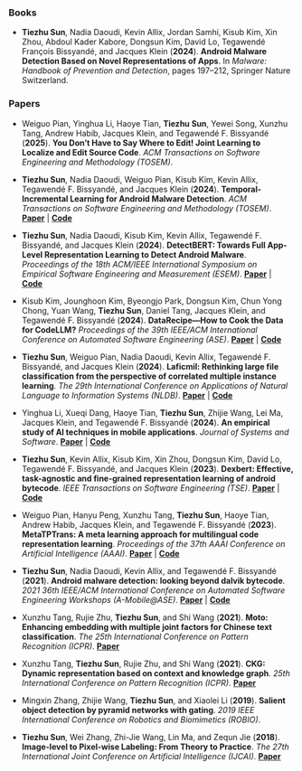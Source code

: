 ### Books

- **Tiezhu Sun**, Nadia Daoudi, Kevin Allix, Jordan Samhi, Kisub Kim, Xin Zhou, Abdoul Kader Kabore, Dongsun Kim, David Lo, Tegawendé François Bissyandé, and Jacques Klein (**2024**). **Android Malware Detection Based on Novel Representations of Apps**. In *Malware: Handbook of Prevention and Detection*, pages 197–212, Springer Nature Switzerland.

### Papers

- Weiguo Pian, Yinghua Li, Haoye Tian, **Tiezhu Sun**, Yewei Song, Xunzhu Tang, Andrew Habib, Jacques Klein, and Tegawendé F. Bissyandé (**2025**). **You Don’t Have to Say Where to Edit! Joint Learning to Localize and Edit Source Code**. *ACM Transactions on Software Engineering and Methodology (TOSEM)*.

- **Tiezhu Sun**, Nadia Daoudi, Weiguo Pian, Kisub Kim, Kevin Allix, Tegawendé F. Bissyandé, and Jacques Klein (**2024**). **Temporal-Incremental Learning for Android Malware Detection**. *ACM Transactions on Software Engineering and Methodology (TOSEM)*. [**Paper**](https://dl.acm.org/doi/pdf/10.1145/3702990) | [**Code**](https://github.com/Trustworthy-Software/TIML)

- **Tiezhu Sun**, Nadia Daoudi, Kisub Kim, Kevin Allix, Tegawendé F. Bissyandé, and Jacques Klein (**2024**). **DetectBERT: Towards Full App-Level Representation Learning to Detect Android Malware**. *Proceedings of the 18th ACM/IEEE International Symposium on Empirical Software Engineering and Measurement (ESEM)*. [**Paper**](https://dl.acm.org/doi/pdf/10.1145/3674805.3690745) | [**Code**](https://github.com/Trustworthy-Software/DetectBERT)

- Kisub Kim, Jounghoon Kim, Byeongjo Park, Dongsun Kim, Chun Yong Chong, Yuan Wang, **Tiezhu Sun**, Daniel Tang, Jacques Klein, and Tegawendé F. Bissyandé (**2024**). **DataRecipe—How to Cook the Data for CodeLLM?** *Proceedings of the 39th IEEE/ACM International Conference on Automated Software Engineering (ASE)*. [**Paper**](https://orbilu.uni.lu/bitstream/10993/62495/1/DataRecipe.pdf) | [**Code**](https://figshare.com/s/4c79642b98adc74f3234)

- **Tiezhu Sun**, Weiguo Pian, Nadia Daoudi, Kevin Allix, Tegawendé F. Bissyandé, and Jacques Klein (**2024**). **Laficmil: Rethinking large file classification from the perspective of correlated multiple instance learning**. *The 29th International Conference on Applications of Natural Language to Information Systems (NLDB)*. [**Paper**](https://arxiv.org/pdf/2308.01413) | [**Code**](https://github.com/Trustworthy-Software/LaFiCMIL)

- Yinghua Li, Xueqi Dang, Haoye Tian, **Tiezhu Sun**, Zhijie Wang, Lei Ma, Jacques Klein, and Tegawendé F. Bissyandé (**2024**). **An empirical study of AI techniques in mobile applications**. *Journal of Systems and Software*. [**Paper**](https://orbilu.uni.lu/bitstream/10993/62417/1/2024_JSS_AIApp.pdf) | [**Code**](https://zenodo.org/records/12205325)

- **Tiezhu Sun**, Kevin Allix, Kisub Kim, Xin Zhou, Dongsun Kim, David Lo, Tegawendé F. Bissyandé, and Jacques Klein (**2023**). **Dexbert: Effective, task-agnostic and fine-grained representation learning of android bytecode**. *IEEE Transactions on Software Engineering (TSE)*. [**Paper**](https://ieeexplore.ieee.org/iel7/32/10286436/10237047.pdf) | [**Code**](https://github.com/Trustworthy-Software/DexBERT)

- Weiguo Pian, Hanyu Peng, Xunzhu Tang, **Tiezhu Sun**, Haoye Tian, Andrew Habib, Jacques Klein, and Tegawendé F. Bissyandé (**2023**). **MetaTPTrans: A meta learning approach for multilingual code representation learning**. *Proceedings of the 37th AAAI Conference on Artificial Intelligence (AAAI)*. [**Paper**](https://ojs.aaai.org/index.php/AAAI/article/download/25654/25426) | [**Code**](https://github.com/weiguoPian/MetaTPTrans)

- **Tiezhu Sun**, Nadia Daoudi, Kevin Allix, and Tegawendé F. Bissyandé (**2021**). **Android malware detection: looking beyond dalvik bytecode**. *2021 36th IEEE/ACM International Conference on Automated Software Engineering Workshops (A-Mobile@ASE)*. [**Paper**](https://orbilu.uni.lu/bitstream/10993/48892/1/2021200114.pdf) | [**Code**](https://github.com/Trustworthy-Software/Looking-beyond-Dalvik-Bytecode)

- Xunzhu Tang, Rujie Zhu, **Tiezhu Sun**, and Shi Wang (**2021**). **Moto: Enhancing embedding with multiple joint factors for Chinese text classification**. *The 25th International Conference on Pattern Recognition (ICPR)*. [**Paper**](https://arxiv.org/pdf/2212.08105)

- Xunzhu Tang, **Tiezhu Sun**, Rujie Zhu, and Shi Wang (**2021**). **CKG: Dynamic representation based on context and knowledge graph**. *25th International Conference on Pattern Recognition (ICPR)*. [**Paper**](https://arxiv.org/pdf/2212.04909)

- Mingxin Zhang, Zhijie Wang, **Tiezhu Sun**, and Xiaolei Li (**2019**). **Salient object detection by pyramid networks with gating**. *2019 IEEE International Conference on Robotics and Biomimetics (ROBIO)*.

- **Tiezhu Sun**, Wei Zhang, Zhi-Jie Wang, Lin Ma, and Zequn Jie (**2018**). **Image-level to Pixel-wise Labeling: From Theory to Practice**. *The 27th International Joint Conference on Artificial Intelligence (IJCAI)*. [**Paper**](https://forestlinma.com/welcome_files/Tiezhu_Sun_Image-leve_to_Pixel-wise_Labeling_via_IJCAI_2018.pdf)
